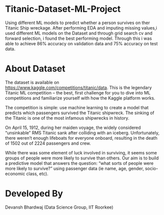 # Titanic-Dataset-ML-Project
Using different ML models to predict whether a person survives on ther Titanic Ship wreckage.
After performing EDA and imputing missing values,i used different ML models on the Dataset and through grid search cv and forward selection, i found the best performing model. Through this i was able to achieve 86% accuracy on validation data and 75% accuracy on test data.
# About Dataset
The dataset is available on https://www.kaggle.com/competitions/titanic/data.
This is the legendary Titanic ML competition – the best, first challenge for you to dive into ML competitions and familiarize yourself with how the Kaggle platform works.

The competition is simple: use machine learning to create a model that predicts which passengers survived the Titanic shipwreck.
The sinking of the Titanic is one of the most infamous shipwrecks in history.

On April 15, 1912, during her maiden voyage, the widely considered “unsinkable” RMS Titanic sank after colliding with an iceberg. Unfortunately, there weren’t enough lifeboats for everyone onboard, resulting in the death of 1502 out of 2224 passengers and crew.

While there was some element of luck involved in surviving, it seems some groups of people were more likely to survive than others.
Our aim is to build a predictive model that answers the question: “what sorts of people were more likely to survive?” using passenger data (ie name, age, gender, socio-economic class, etc).

# Developed By
Devansh Bhardwaj (Data Science Group, IIT Roorkee)
